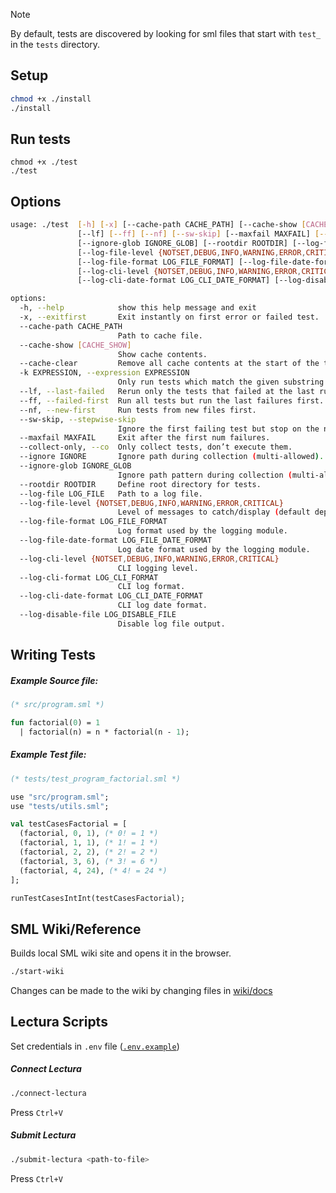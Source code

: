 

> [!NOTE]
> 
> By default, tests are discovered by looking for sml files that start with `test_` in the `tests` directory.

## Setup

```sh
chmod +x ./install
./install
```

## Run tests

```
chmod +x ./test
./test
```

## Options

```sh
usage: ./test  [-h] [-x] [--cache-path CACHE_PATH] [--cache-show [CACHE_SHOW]] [--cache-clear] [-k EXPRESSION]
               [--lf] [--ff] [--nf] [--sw-skip] [--maxfail MAXFAIL] [--collect-only] [--ignore IGNORE]
               [--ignore-glob IGNORE_GLOB] [--rootdir ROOTDIR] [--log-file LOG_FILE]
               [--log-file-level {NOTSET,DEBUG,INFO,WARNING,ERROR,CRITICAL}]
               [--log-file-format LOG_FILE_FORMAT] [--log-file-date-format LOG_FILE_DATE_FORMAT]
               [--log-cli-level {NOTSET,DEBUG,INFO,WARNING,ERROR,CRITICAL}] [--log-cli-format LOG_CLI_FORMAT]
               [--log-cli-date-format LOG_CLI_DATE_FORMAT] [--log-disable-file LOG_DISABLE_FILE]

options:
  -h, --help            show this help message and exit
  -x, --exitfirst       Exit instantly on first error or failed test.
  --cache-path CACHE_PATH
                        Path to cache file.
  --cache-show [CACHE_SHOW]
                        Show cache contents.
  --cache-clear         Remove all cache contents at the start of the test run.
  -k EXPRESSION, --expression EXPRESSION
                        Only run tests which match the given substring expression.
  --lf, --last-failed   Rerun only the tests that failed at the last run.
  --ff, --failed-first  Run all tests but run the last failures first.
  --nf, --new-first     Run tests from new files first.
  --sw-skip, --stepwise-skip
                        Ignore the first failing test but stop on the next one.
  --maxfail MAXFAIL     Exit after the first num failures.
  --collect-only, --co  Only collect tests, don’t execute them.
  --ignore IGNORE       Ignore path during collection (multi-allowed).
  --ignore-glob IGNORE_GLOB
                        Ignore path pattern during collection (multi-allowed).
  --rootdir ROOTDIR     Define root directory for tests.
  --log-file LOG_FILE   Path to a log file.
  --log-file-level {NOTSET,DEBUG,INFO,WARNING,ERROR,CRITICAL}
                        Level of messages to catch/display (default depends on the root log handler).
  --log-file-format LOG_FILE_FORMAT
                        Log format used by the logging module.
  --log-file-date-format LOG_FILE_DATE_FORMAT
                        Log date format used by the logging module.
  --log-cli-level {NOTSET,DEBUG,INFO,WARNING,ERROR,CRITICAL}
                        CLI logging level.
  --log-cli-format LOG_CLI_FORMAT
                        CLI log format.
  --log-cli-date-format LOG_CLI_DATE_FORMAT
                        CLI log date format.
  --log-disable-file LOG_DISABLE_FILE
                        Disable log file output.

```


## Writing Tests


##### Example Source file:

```sml
(* src/program.sml *)

fun factorial(0) = 1
  | factorial(n) = n * factorial(n - 1);
```

##### Example Test file:

```sml
(* tests/test_program_factorial.sml *)

use "src/program.sml";
use "tests/utils.sml";

val testCasesFactorial = [
  (factorial, 0, 1), (* 0! = 1 *)
  (factorial, 1, 1), (* 1! = 1 *)
  (factorial, 2, 2), (* 2! = 2 *)
  (factorial, 3, 6), (* 3! = 6 *)
  (factorial, 4, 24), (* 4! = 24 *)
];

runTestCasesIntInt(testCasesFactorial);
```

## SML Wiki/Reference

Builds local SML wiki site and opens it in the browser.

```sh
./start-wiki
```

Changes can be made to the wiki by changing files in [wiki/docs](./wiki/docs)


## Lectura Scripts

Set credentials in `.env` file ([`.env.example`](./.env.example))

##### Connect Lectura

```sh
./connect-lectura
```

Press `Ctrl+V`

##### Submit Lectura

```sh
./submit-lectura <path-to-file>
```

Press `Ctrl+V`